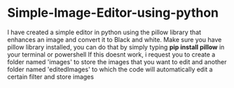 # Simple-Image-Editor-using-python
I have created a simple editor in python using the pillow library that enhances an image and convert it to Black and white.
Make sure you have pillow library installed, you can do that by simply typing **pip install pillow** in your terminal or powershell
If this doesnt work, i request you to create a folder named 'images' to store the images that you want to edit and another folder named 'editedImages' to which the code will automatically edit a certain filter and store images
